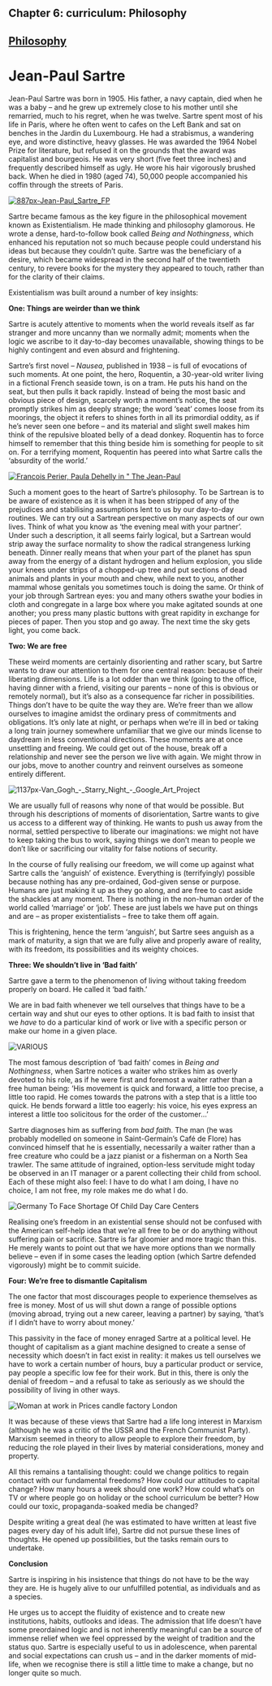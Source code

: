 Chapter  6: curriculum: Philosophy
---------------------------------

[Philosophy](../category/curriculum/philosophy/index.html)
----------------------------------------------------------

Jean-Paul Sartre
================

Jean-Paul Sartre was born in 1905. His father, a navy captain, died when he was a baby – and he grew up extremely close to his mother until she remarried, much to his regret, when he was twelve. Sartre spent most of his life in Paris, where he often went to cafes on the Left Bank and sat on benches in the Jardin du Luxembourg. He had a strabismus, a wandering eye, and wore distinctive, heavy glasses. He was awarded the 1964 Nobel Prize for literature, but refused it on the grounds that the award was capitalist and bourgeois. He was very short (five feet three inches) and frequently described himself as ugly. He wore his hair vigorously brushed back. When he died in 1980 (aged 74), 50,000 people accompanied his coffin through the streets of Paris.

[![887px-Jean-Paul\_Sartre\_FP](http://i2.wp.com/www.thebookoflife.org/wp-content/uploads/2014/11/887px-Jean-Paul_Sartre_FP.jpeg?resize=633%2C447)](http://i0.wp.com/www.thebookoflife.org/wp-content/uploads/2014/11/887px-Jean-Paul_Sartre_FP.jpeg)

<span class="s1">Sartre became famous as the key figure in the philosophical movement known as Existentialism. He made thinking and philosophy glamorous. He wrote a dense, hard-to-follow book called *Being and Nothingness*, which enhanced his reputation not so much because people could understand his ideas but because they couldn’t quite. Sartre was the beneficiary of a desire, which became widespread in the second half of the twentieth century, to revere books for the mystery they appeared to touch, rather than for the clarity of their claims.</span>

<span class="s1">Existentialism was built around a number of key insights:</span>

**<span class="s1">One: Things are weirder than we think</span>**

<span class="s1">Sartre is acutely attentive to moments when the world reveals itself as far stranger and more uncanny than we normally admit; moments when the logic we ascribe to it day-to-day becomes unavailable, showing things to be highly contingent and even absurd and frightening.</span>

<span class="s1">Sartre’s first novel – *Nausea*, published in 1938 – is full of evocations of such moments. At one point, the hero, Roquentin, a 30-year-old writer living in a fictional French seaside town, is on a tram. He puts his hand on the seat, but then pulls it back rapidly. Instead of being the most basic and obvious piece of design, scarcely worth a moment’s notice, the seat promptly strikes him as deeply strange; the word ‘seat’ comes loose from its moorings, the object it refers to shines forth in all its primordial oddity, as if he’s never seen one before – and its material and slight swell makes him think of the repulsive bloated belly of a dead donkey. Roquentin has to force himself to remember that this thing beside him is something for people to sit on. For a terrifying moment, Roquentin has peered into what Sartre calls the ‘absurdity of the world.’</span>

[![Francois Perier, Paula Dehelly in " The Jean-Paul](http://i2.wp.com/www.thebookoflife.org/wp-content/uploads/2014/11/557525221.jpg?resize=635%2C416)](http://i2.wp.com/www.thebookoflife.org/wp-content/uploads/2014/11/557525221.jpg)

<span class="s1">Such a moment goes to the heart of Sartre’s philosophy. To be Sartrean is to be aware of existence as it is when it has been stripped of any of the prejudices and stabilising assumptions lent to us by our day-to-day routines. We can try out a Sartrean perspective on many aspects of our own lives. Think of what you know as ‘the evening meal with your partner’. Under such a description, it all seems fairly logical, but a Sartrean would strip away the surface normality to show the radical strangeness lurking beneath. Dinner really means that when your part of the planet has spun away from the energy of a distant hydrogen and helium explosion, you slide your knees under strips of a chopped-up tree and put sections of dead animals and plants in your mouth and chew, while next to you, another mammal whose genitals you sometimes touch is doing the same. Or think of your job through Sartrean eyes: you and many others swathe your bodies in cloth and congregate in a large box where you make agitated sounds at one another; you press many plastic buttons with great rapidity in exchange for pieces of paper. Then you stop and go away. The next time the sky gets light, you come back.</span>

**<span class="s1">Two: We are free</span>**

These weird moments are certainly disorienting and rather scary, but Sartre wants to draw our attention to them for one central reason: because of their liberating dimensions. Life is a lot odder than we think (going to the office, having dinner with a friend, visiting our parents – none of this is obvious or remotely normal), but it’s also as a consequence far richer in possibilities. Things don’t have to be quite the way they are. We’re freer than we allow ourselves to imagine amidst the ordinary press of commitments and obligations. It’s only late at night, or perhaps when we’re ill in bed or taking a long train journey somewhere unfamiliar that we give our minds license to daydream in less conventional directions. These moments are at once unsettling and freeing. We could get out of the house, break off a relationship and never see the person we live with again. We might throw in our jobs, move to another country and reinvent ourselves as someone entirely different.

![1137px-Van\_Gogh\_-\_Starry\_Night\_-\_Google\_Art\_Project](http://i2.wp.com/www.thebookoflife.org/wp-content/uploads/2014/09/1137px-Van_Gogh_-_Starry_Night_-_Google_Art_Project.jpg)

We are usually full of reasons why none of that would be possible. But through his descriptions of moments of disorientation, Sartre wants to give us access to a different way of thinking. He wants to push us away from the normal, settled perspective to liberate our imaginations: we might not have to keep taking the bus to work, saying things we don’t mean to people we don’t like or sacrificing our vitality for false notions of security.

<span class="s1">In the course of fully realising our freedom, we will come up against what Sartre calls the ‘anguish’ of existence. Everything is (terrifyingly) possible because nothing has any pre-ordained, God-given sense or purpose. Humans are just making it up as they go along, and are free to cast aside the shackles at any moment. There is nothing in the non-human order of the world called ‘marriage’ or ‘job’. These are just labels we have put on things and are – as proper existentialists – free to take them off again.</span>

<span class="s1">This is frightening, hence the term ‘anguish’, but Sartre sees anguish as a mark of maturity, a sign that we are fully alive and properly aware of reality, with its freedom, its possibilities and its weighty choices.</span>

**<span class="s1">Three: We shouldn’t live in ‘Bad faith’</span>**

Sartre gave a term to the phenomenon of living without taking freedom properly on board. He called it ‘bad faith.’

<span class="s1">We are in bad faith whenever we tell ourselves that things have to be a certain way and shut our eyes to other options. It is bad faith to insist that we *have* to do a particular kind of work or live with a specific person or make our home in a given place.</span>

![VARIOUS](http://i0.wp.com/www.thebookoflife.org/wp-content/uploads/2014/09/rexfeatures_411879fa.jpg)

<span class="s1">The most famous description of ‘bad faith’ comes in *Being and Nothingness*, when Sartre notices a waiter who strikes him as overly devoted to his role, as if he were first and foremost a waiter rather than a free human being: ‘His movement is quick and forward, a little too precise, a little too rapid. He comes towards the patrons with a step that is a little too quick. He bends forward a little too eagerly: his voice, his eyes express an interest a little too solicitous for the order of the customer…’</span>

<span class="s1">Sartre diagnoses him as suffering from *bad faith*. The man (he was probably modelled on someone in Saint-Germain’s Café de Flore) has convinced himself that he is essentially, necessarily a waiter rather than a free creature who could be a jazz pianist or a fisherman on a North Sea trawler. The same attitude of ingrained, option-less servitude might today be observed in an IT manager or a parent collecting their child from school. Each of these might also feel: I have to do what I am doing, I have no choice, I am not free, my role makes me do what I do.</span>

![Germany To Face Shortage Of Child Day Care Centers](http://i1.wp.com/www.thebookoflife.org/wp-content/uploads/2014/09/148466028.jpg)

<span class="s1">Realising one’s freedom in an existential sense should not be confused with the American self-help idea that we’re all free to be or do anything without suffering pain or sacrifice. Sartre is far gloomier and more tragic than this. He merely wants to point out that we have more options than we normally believe – even if in some cases the leading option (which Sartre defended vigorously) might be to commit suicide.</span>

**<span class="s1">Four: We’re free to dismantle Capitalism</span>**

<span class="s1">The one factor that most discourages people to experience themselves as free is money. Most of us will shut down a range of possible options (moving abroad, trying out a new career, leaving a partner) by saying, ‘that’s if I didn’t have to worry about money.’</span>

<span class="s1">This passivity in the face of money enraged Sartre at a political level. He thought of capitalism as a giant machine designed to create a sense of necessity which doesn’t in fact exist in reality: it makes us tell ourselves we have to work a certain number of hours, buy a particular product or service, pay people a specific low fee for their work. But in this, there is only the denial of freedom – and a refusal to take as seriously as we should the possibility of living in other ways.</span>

![Woman at work in Prices candle factory London](http://i1.wp.com/www.thebookoflife.org/wp-content/uploads/2014/09/thread.jpg)

<span class="s1">It was because of these views that Sartre had a life long interest in Marxism (although he was a critic of the USSR and the French Communist Party). Marxism seemed in theory to allow people to explore their freedom, by reducing the role played in their lives by material considerations, money and property.</span>

<span class="s1">All this remains a tantalising thought: could we change politics to regain contact with our fundamental freedoms? How could our attitudes to capital change? How many hours a week should one work? How could what’s on TV or where people go on holiday or the school curriculum be better? How could our toxic, propaganda-soaked media be changed?</span>

<span class="s1">Despite writing a great deal (he was estimated to have written at least five pages every day of his adult life), Sartre did not pursue these lines of thoughts. He opened up possibilities, but the tasks remain ours to undertake.</span>

**<span class="s1">Conclusion</span>**

<span class="s1">Sartre is inspiring in his insistence that things do not have to be the way they are. He is hugely alive to our unfulfilled potential, as individuals and as a species.</span>

He urges us to accept the fluidity of existence and to create new institutions, habits, outlooks and ideas. The admission that life doesn’t have some preordained logic and is not inherently meaningful can be a source of immense relief when we feel oppressed by the weight of tradition and the status quo. Sartre is especially useful to us in adolescence, when parental and social expectations can crush us – and in the darker moments of mid-life, when we recognise there is still a little time to make a change, but no longer quite so much.

